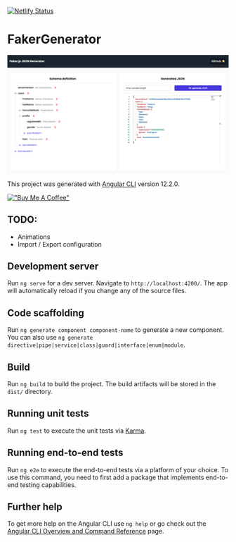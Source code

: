 [![Netlify Status](https://api.netlify.com/api/v1/badges/0693d5e8-576b-4371-9167-bdc000fcecc1/deploy-status)](https://app.netlify.com/sites/faker-generator/deploys)

# FakerGenerator

![App screenshot](/git/screenshot.png "Screenshot")

This project was generated with [Angular CLI](https://github.com/angular/angular-cli) version 12.2.0.

[!["Buy Me A Coffee"](https://www.buymeacoffee.com/assets/img/custom_images/orange_img.png)](https://www.buymeacoffee.com/meldiron)

## TODO:

- Animations
- Import / Export configuration

## Development server

Run `ng serve` for a dev server. Navigate to `http://localhost:4200/`. The app will automatically reload if you change any of the source files.

## Code scaffolding

Run `ng generate component component-name` to generate a new component. You can also use `ng generate directive|pipe|service|class|guard|interface|enum|module`.

## Build

Run `ng build` to build the project. The build artifacts will be stored in the `dist/` directory.

## Running unit tests

Run `ng test` to execute the unit tests via [Karma](https://karma-runner.github.io).

## Running end-to-end tests

Run `ng e2e` to execute the end-to-end tests via a platform of your choice. To use this command, you need to first add a package that implements end-to-end testing capabilities.

## Further help

To get more help on the Angular CLI use `ng help` or go check out the [Angular CLI Overview and Command Reference](https://angular.io/cli) page.
